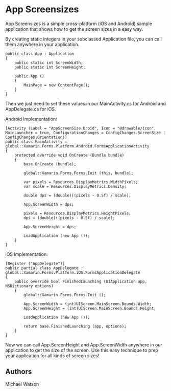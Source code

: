 App Screensizes
=====

App Screensizes is a simple cross-platform (iOS and Android) sample application that shows how to get the screen sizes in a easy way.

By creating static integers in your subclassed Application file, you can call them anywhere in your application. 

	public class App : Application
	{
		public static int ScreenWidth;
		public static int ScreenHeight;

		public App ()
		{
			MainPage = new ContentPage();
		}
	}

Then we just need to set these values in our MainActivity.cs for Android and AppDelegate.cs for iOS.

Android Implementation:

	[Activity (Label = "AppScreenSize.Droid", Icon = "@drawable/icon", MainLauncher = true, ConfigurationChanges = ConfigChanges.ScreenSize | ConfigChanges.Orientation)]
	public class MainActivity : global::Xamarin.Forms.Platform.Android.FormsApplicationActivity
	{
		protected override void OnCreate (Bundle bundle)
		{
			base.OnCreate (bundle);

			global::Xamarin.Forms.Forms.Init (this, bundle);

			var pixels = Resources.DisplayMetrics.WidthPixels;
			var scale = Resources.DisplayMetrics.Density;

			double dps = (double)((pixels - 0.5f) / scale);

			App.ScreenWidth = dps;

			pixels = Resources.DisplayMetrics.HeightPixels;
			dps = (double)((pixels - 0.5f) / scale);

			App.ScreenHeight = dps;

			LoadApplication (new App ());
		}
	}

iOS Implementation:

	[Register ("AppDelegate")]
	public partial class AppDelegate : global::Xamarin.Forms.Platform.iOS.FormsApplicationDelegate
	{
		public override bool FinishedLaunching (UIApplication app, NSDictionary options)
		{
			global::Xamarin.Forms.Forms.Init ();

			App.ScreenWidth = (int)UIScreen.MainScreen.Bounds.Width;
			App.ScreenHeight = (int)UIScreen.MainScreen.Bounds.Height;

			LoadApplication (new App ());

			return base.FinishedLaunching (app, options);
		}
	}

Now we can call App.ScreenHeight and App.ScreenWidth anywhere in our application to get the size of the screen. Use this easy technique to prep your application for all kinds of screen sizes!

Authors
-------

Michael Watson
